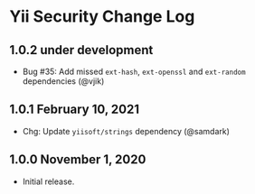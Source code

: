# Yii Security Change Log

## 1.0.2 under development

- Bug #35: Add missed `ext-hash`, `ext-openssl` and `ext-random` dependencies (@vjik)

## 1.0.1 February 10, 2021

- Chg: Update `yiisoft/strings` dependency (@samdark)

## 1.0.0 November 1, 2020

- Initial release.
